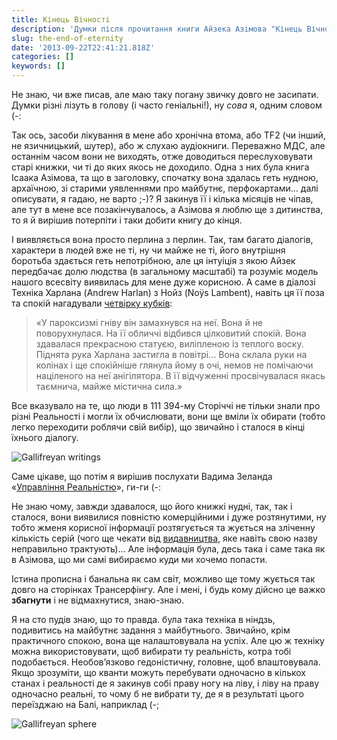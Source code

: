 ```yaml
---
title: Кінець Вічності
description: 'Думки після прочитання книги Айзека Азімова "Кінець Вічності"'
slug: the-end-of-eternity
date: '2013-09-22T22:41:21.818Z'
categories: []
keywords: []
---
```


Не знаю, чи вже писав, але маю таку погану звичку довго не засипати. Думки різні лізуть в голову (і часто геніальні!), ну _сова_ я, одним словом (-:

Так ось, засоби лікування в мене або хронічна втома, або TF2 (чи інший, не язичницький, шутер), або ж слухаю аудіокниги. Переважно МДС, але останнім часом вони не виходять, отже доводиться переслуховувати старі книжки, чи ті до яких якось не доходило. Одна з них була книга Ісаака Азімова, та що в заголовку, спочатку вона здалась геть нудною, архаїчною, зі старими уявленнями про майбутнє, перфокартами… далі описувати, я гадаю, не варто ;-)? Я закинув її і кілька місяців не чіпав, але тут в мене все позакінчувалось, а Азімова я люблю ще з дитинства, то я й вирішив потерпіти і таки добити книгу до кінця.

І виявляється вона просто перлина з перлин. Так, там багато діалогів, характери в людей вже не ті, ну чи майже не ті, його внутрішня боротьба здається геть непотрібною, але ця інтуіція з якою Айзек передбачає долю людства (в загальному масштабі) та розуміє модель нашого всесвіту виявилась для мене дуже корисною. А саме в діалозі Техніка Харлана (Andrew Harlan) з Нойз (Noÿs Lambent), навіть ця її поза та спокій нагадували [четвірку кубків](http://youtu.be/2xV8xgWlZy0?t=53s):

> «У пароксизмі гніву він замахнувся на неї. Вона й не поворухнулася. На її обличчі відбився цілковитий спокій. Вона здавалася прекрасною статуєю, виліпленою із теплого воску. Піднята рука Харлана застигла в повітрі… Вона склала руки на колінах і ще спокійніше глянула йому в очі, немов не помічаючи націленого на неї анігілятора. В її відчуженні просвічувалася якась таємнича, майже містична сила.»

Все вказувало на те, що люди в 111 394-му Сторіччі не тільки знали про різні Реальності і могли їх обчислювати, вони ще вміли їх обирати (тобто легко переходити роблячи свій вибір), що звичайно і сталося в кінці їхнього діалогу.

![Gallifreyan writings](/images/Gallifreyan_writings.png)

Саме цікаве, що потім я вирішив послухати Вадима Зеланда «[Управління Реальністю](http://zelands.ru/r_book1.htm)», ги-ги (-:

Не знаю чому, завжди здавалося, що його книжкі нудні, так, так і сталося, вони виявилися повністю комерційними і дуже розтянутими, ну тобто жменя корисної інформації розтягується та жується на зліченну кількість серій (чого ще чекати від [видавництва](http://vesbook.ru/), яке навіть свою назву неправильно трактують)… Але інформація була, десь така і саме така як в Азімова, що ми самі вибираємо куди ми хочемо попасти.

Істина прописна і банальна як сам світ, можливо ще тому жується так довго на сторінках Трансерфінгу. Але і мені, і будь кому дійсно це важко **збагнути** і не відмахнутися, знаю-знаю.

Я на сто пудів знаю, що то правда. була така техніка в ніндзь, подивитись на майбутнє задання з майбутнього. Звичайно, крім практичного спокою, вона ще налаштовувала на успіх. Але цю ж техніку можна використовувати, щоб вибирати ту реальність, котра тобі подобається. Необовʼязково гедоністичну, головне, щоб влаштовувала. Якщо зрозуміти, що кванти можуть перебувати одночасно в кількох станах і реальності де я закинув собі праву ногу на ліву, і ліву на праву одночасно реальні, то чому б не вибрати ту, де я в результаті цього переїзджаю на Балі, наприклад (-;

![Gallifreyan sphere](/images/Gallifreyan_sphere.jpeg)

